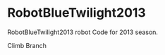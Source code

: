RobotBlueTwilight2013
=====================

RobotBlueTwilight2013 robot Code for 2013 season.

Climb Branch
